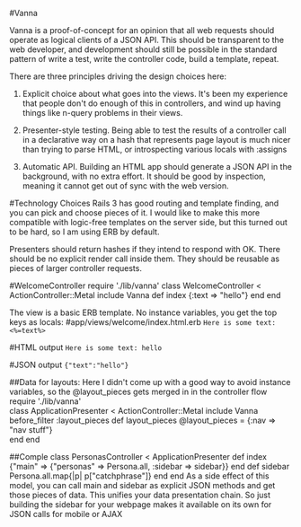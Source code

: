 #Vanna

Vanna is a proof-of-concept for an opinion that all web requests should operate as logical clients of a JSON API.
This should be transparent to the web developer, and development should still be possible in the standard
pattern of write a test, write the controller code, build a template, repeat.

There are three principles driving the design choices here:

1)  Explicit choice about what goes into the views.  It's been my experience that people don't do enough
of this in controllers, and wind up having things like n-query problems in their views.

2)  Presenter-style testing.  Being able to test the results of a controller call in a declarative way on a hash that represents page layout is much nicer than trying to parse HTML, or introspecting various locals with :assigns

3)  Automatic API.  Building an HTML app should generate a JSON API in the background, with no extra effort.  It should be good by inspection, meaning it cannot get out of sync with the web version.

#Technology Choices
Rails 3 has good routing and template finding, and you can pick and choose pieces of it.
I would like to make this more compatible with logic-free templates on the server side, but this
turned out to be hard, so I am using ERB by default.

Presenters should return hashes if they intend to respond with OK.  There should be no explicit render call inside them.  They should be reusable as pieces of larger controller requests.

#WelcomeController
    require './lib/vanna'
    class WelcomeController < ActionController::Metal
      include Vanna
      def index
        {:text => "hello"}
      end
    end  

The view is a basic ERB template.  No instance variables, you get the top keys as locals:
#app/views/welcome/index.html.erb
`Here is some text: <%=text%>`

#HTML output
`Here is some text: hello`

#JSON output
`{"text":"hello"}`

##Data for layouts:
Here I didn't come up with a good way to avoid instance variables, so the @layout_pieces gets merged
in in the controller flow
    require './lib/vanna'  
    class ApplicationPresenter < ActionController::Metal
      include Vanna
      before_filter :layout_pieces
      def layout_pieces
        @layout_pieces = {:nav => "nav stuff"}  
      end
    end  

##Comple
    class PersonasController < ApplicationPresenter
      def index
        {"main" => {"personas" => Persona.all, :sidebar => sidebar}}
      end
      def sidebar
        Persona.all.map{|p| p["catchphrase"]}
      end
end
As a side effect of this model, you can call main and sidebar as explicit JSON methods and get those pieces
of data.  This unifies your data presentation chain.  So just building the sidebar for your webpage makes
it available on its own for JSON calls for mobile or AJAX
